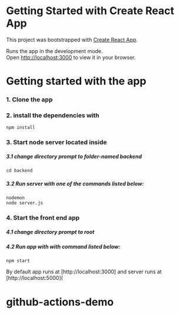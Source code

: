 # Getting Started with Create React App

This project was bootstrapped with [Create React App](https://github.com/facebook/create-react-app).

Runs the app in the development mode.\
Open [http://localhost:3000](http://localhost:3000) to view it in your browser.


# Getting started with the app

### 1. Clone the app
### 2. install the dependencies with 
    npm install 
    
### 3. Start node server located inside
#####    3.1 change directory prompt to folder-named backend
    cd backend
#####    3.2 Run server with one of the commands listed below:

    nodemon 
    node server.js
    
### 4. Start the front end app
#####    4.1 change directory prompt to root
   
#####    4.2 Run app with with command listed below:

    npm start 

By default app runs at [http://localhost:3000] and server runs at [http://localhost:5000](

# github-actions-demo
